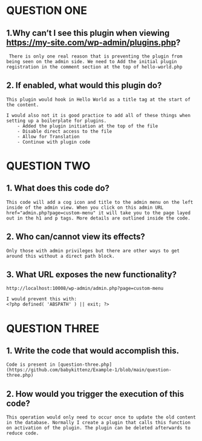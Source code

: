 
# QUESTION ONE

## 1.Why can’t I see this plugin when viewing https://my-site.com/wp-admin/plugins.php?
```
 There is only one real reason that is preventing the plugin from being seen on the admin side. We need to Add the initial plugin registration in the comment section at the top of hello-world.php 
```
## 2. If enabled, what would this plugin do?
```
This plugin would hook in Hello World as a title tag at the start of the content. 

I would also not it is good practice to add all of these things when setting up a boilerplate for plugins. 
    - Added the plugin initiation at the top of the file
    - Disable direct access to the file
    - Allow for Translation
    - Continue with plugin code

```


# QUESTION TWO

## 1. What does this code do? 
```
This code will add a cog icon and title to the admin menu on the left inside of the admin view. When you click on this admin URL href="admin.php?page=custom-menu" it will take you to the page layed out in the h1 and p tags. More details are outlined inside the code.
```
## 2. Who can/cannot view its effects?
```
Only those with admin privileges but there are other ways to get around this without a direct path block. 
```
## 3. What URL exposes the new functionality?
```   
http://localhost:10008/wp-admin/admin.php?page=custom-menu

I would prevent this with:  
<?php defined( 'ABSPATH' ) || exit; ?>
```


# QUESTION THREE

## 1. Write the code that would accomplish this.
```
Code is present in [question-three.php](https://github.com/babykittenz/Example-1/blob/main/question-three.php)
```
## 2. How would you trigger the execution of this code?
```
This operation would only need to occur once to update the old content in the database. Normally I create a plugin that calls this function on activation of the plugin. The plugin can be deleted afterwards to reduce code.
```
